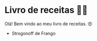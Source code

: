 # Livro de receitas :man_cook:

Olá! Bem vindo ao meu livro de receitas. :heart_eyes:

- Strogonoff de Frango
